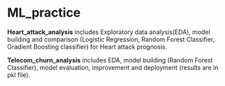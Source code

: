 # ML_practice

**Heart_attack_analysis** includes Exploratory data analysis(EDA), model building and comparison (Logistic Regression, Random Forest Classifier, Gradient Boosting classifier) for Heart attack prognosis.

**Telecom_churn_analysis** includes EDA, model building (Random Forest Classifier), model evaluation, improvement and deployment (results are in pkl file).
